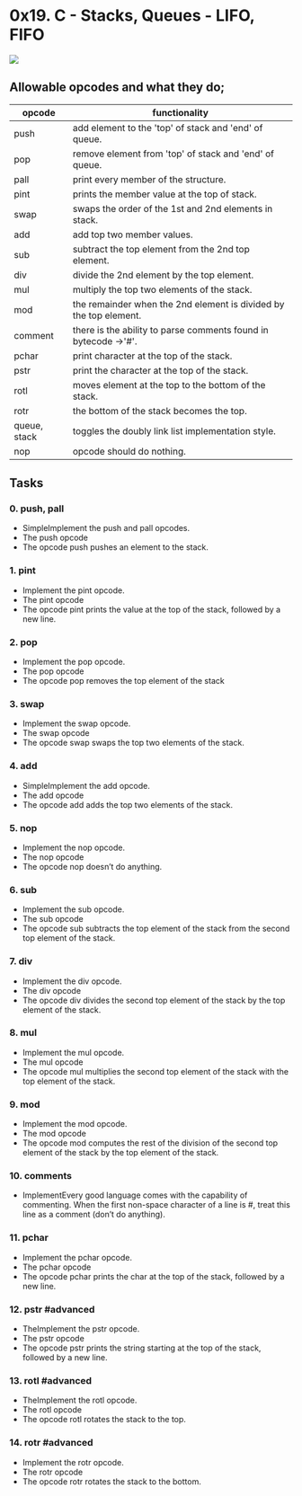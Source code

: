 0x19. C - Stacks, Queues - LIFO, FIFO
=====================================


![](https://pbs.twimg.com/media/CFYYWy6UEAE9Ow-.png)

## Allowable opcodes and what they do;
| opcode | functionality |
| --- | --- |
| push	| add element to the 'top' of stack and 'end' of queue. |
| pop	| remove element from 'top' of stack and 'end' of queue. |
| pall	| print every member of the structure. |
| pint	| prints the member value at the top of stack. |
| swap	| swaps the order of the 1st and 2nd elements in stack. |
| add	| add top two member values. |
| sub	| subtract the top element from the 2nd top element. |
| div	| divide the 2nd element by the top element. |
| mul	| multiply the top two elements of the stack. |
| mod	| the remainder when the 2nd element is divided by the top element. |
| comment	| there is the ability to parse comments found in bytecode ->'#'. | 
| pchar	| print character at the top of the stack. |
| pstr	| print the character at the top of the stack. | 
| rotl	| moves element at the top to the bottom of the stack. |
| rotr	| the bottom of the stack becomes the top. |
| queue, stack	| toggles the doubly link list implementation style. |
| nop	| opcode should do nothing. |

## Tasks

### 0. push, pall
-   SimpleImplement the push and pall opcodes.
-   The push opcode
-   The opcode push pushes an element to the stack.

### 1. pint
-  Implement the pint opcode.
-   The pint opcode
-   The opcode pint prints the value at the top of the stack, followed by a new line.

### 2. pop
-   Implement the pop opcode.
-   The pop opcode
-   The opcode pop removes the top element of the stack

### 3. swap
-   Implement the swap opcode.
-   The swap opcode
-   The opcode swap swaps the top two elements of the stack.

### 4. add
-   SimpleImplement the add opcode.
-   The add opcode
-   The opcode add adds the top two elements of the stack.

### 5. nop
-   Implement the nop opcode.
-   The nop opcode
-   The opcode nop doesn’t do anything.

### 6. sub
-   Implement the sub opcode.
-   The sub opcode
-   The opcode sub subtracts the top element of the stack from the second top element of the stack.

### 7. div
-   Implement the div opcode.
-   The div opcode
-   The opcode div divides the second top element of the stack by the top element of the stack.

### 8. mul
-   Implement the mul opcode.
-   The mul opcode
-   The opcode mul multiplies the second top element of the stack with the top element of the stack.

### 9. mod
-   Implement the mod opcode.
-   The mod opcode
-   The opcode mod computes the rest of the division of the second top element of the stack by the top element of the stack.

### 10. comments
-   ImplementEvery good language comes with the capability of commenting. When the first non-space character of a line is #, treat this line as a comment (don’t do anything).

### 11. pchar
-   Implement the pchar opcode.
-   The pchar opcode
-   The opcode pchar prints the char at the top of the stack, followed by a new line.

### 12. pstr #advanced
-   TheImplement the pstr opcode.
-   The pstr opcode
-   The opcode pstr prints the string starting at the top of the stack, followed by a new line.

### 13. rotl #advanced
-   TheImplement the rotl opcode.
-   The rotl opcode
-   The opcode rotl rotates the stack to the top.

### 14. rotr #advanced
-   Implement the rotr opcode.
-   The rotr opcode
-   The opcode rotr rotates the stack to the bottom.
